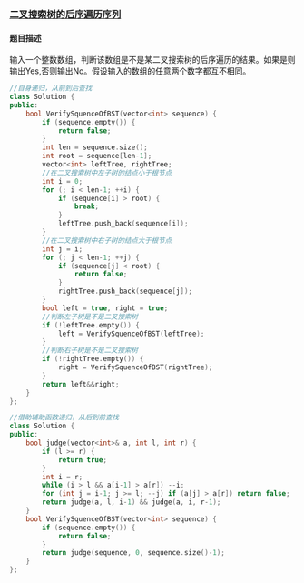 ### [二叉搜索树的后序遍历序列](https://www.nowcoder.com/practice/a861533d45854474ac791d90e447bafd?tpId=13&tqId=11176&tPage=2&rp=2&ru=%2Fta%2Fcoding-interviews&qru=%2Fta%2Fcoding-interviews%2Fquestion-ranking)
#### 题目描述
输入一个整数数组，判断该数组是不是某二叉搜索树的后序遍历的结果。如果是则输出Yes,否则输出No。假设输入的数组的任意两个数字都互不相同。
```c++
//自身递归，从前到后查找
class Solution {
public:
    bool VerifySquenceOfBST(vector<int> sequence) {
        if (sequence.empty()) {
            return false;
        }
        int len = sequence.size();
        int root = sequence[len-1];
        vector<int> leftTree, rightTree;
        //在二叉搜索树中左子树的结点小于根节点
        int i = 0;
        for (; i < len-1; ++i) {
            if (sequence[i] > root) {
                break;
            }
            leftTree.push_back(sequence[i]);
        }
        //在二叉搜索树中右子树的结点大于根节点
        int j = i;
        for (; j < len-1; ++j) {
            if (sequence[j] < root) {
                return false;
            }
            rightTree.push_back(sequence[j]);
        }
        bool left = true, right = true;
        //判断左子树是不是二叉搜索树
        if (!leftTree.empty()) {
            left = VerifySquenceOfBST(leftTree);
        }
        //判断右子树是不是二叉搜索树
        if (!rightTree.empty()) {
            right = VerifySquenceOfBST(rightTree);
        }
        return left&&right;
    }
};
```

```c++
//借助辅助函数递归，从后到前查找
class Solution {
public:
    bool judge(vector<int>& a, int l, int r) {
        if (l >= r) {
            return true;
        }
        int i = r;
        while (i > l && a[i-1] > a[r]) --i;
        for (int j = i-1; j >= l; --j) if (a[j] > a[r]) return false;
        return judge(a, l, i-1) && judge(a, i, r-1);
    }
    bool VerifySquenceOfBST(vector<int> sequence) {
        if (sequence.empty()) {
            return false;
        }
        return judge(sequence, 0, sequence.size()-1);
    }
};
```